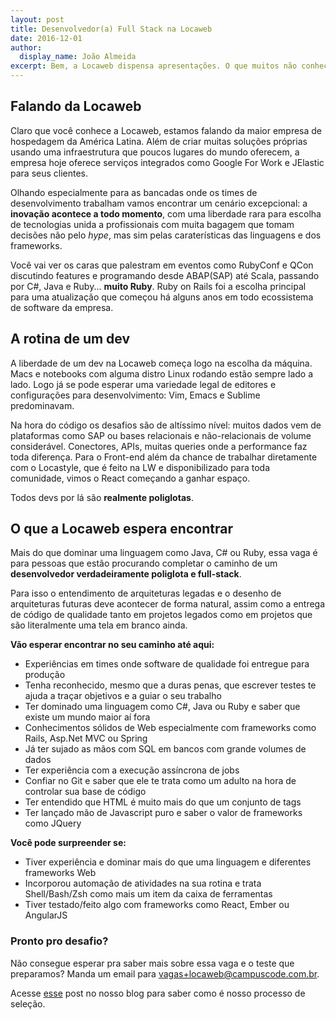 ```yaml
---
layout: post
title: Desenvolvedor(a) Full Stack na Locaweb
date: 2016-12-01
author:
  display_name: João Almeida
excerpt: Bem, a Locaweb dispensa apresentações. O que muitos não conhecem são os times e tecnologias que mantém tudo funcionando. Lá realmente a liberdade na escolha de tecnologias e o desenvolvimento ágil são realidade.
---
```


## Falando da Locaweb

Claro que você conhece a Locaweb, estamos falando da maior empresa de hospedagem
da América Latina. Além de criar muitas soluções próprias usando uma
infraestrutura que poucos lugares do mundo oferecem, a empresa hoje oferece
serviços integrados como Google For Work e JElastic para seus clientes.

Olhando especialmente para as bancadas onde os times de
desenvolvimento trabalham vamos encontrar um cenário excepcional: a **inovação
acontece a todo momento**, com uma liberdade rara para escolha de tecnologias
unida a profissionais com muita bagagem que tomam decisões não pelo *hype*, mas
sim pelas caraterísticas das linguagens e dos frameworks.

Você vai ver os caras que palestram em eventos como RubyConf e QCon discutindo
features e programando desde ABAP(SAP) até Scala, passando por C#, Java e
Ruby... **muito Ruby**. Ruby on Rails foi a escolha principal para uma
atualização que começou há alguns anos em todo ecossistema de software da
empresa.

## A rotina de um dev

A liberdade de um dev na Locaweb começa logo na escolha da máquina. Macs e
notebooks com alguma distro Linux rodando estão sempre lado a lado. Logo já se
pode esperar uma variedade legal de editores e configurações para
desenvolvimento: Vim, Emacs e Sublime predominavam.

Na hora do código os desafios são de altíssimo nível: muitos dados vem de
plataformas como SAP ou bases relacionais e não-relacionais de volume
considerável. Conectores, APIs, muitas queries onde a performance faz toda
diferença. Para o Front-end além da chance de trabalhar diretamente com o
Locastyle, que é feito na LW e disponibilizado para toda comunidade, vimos o
React começando a ganhar espaço.

Todos devs por lá são **realmente poliglotas**.


## O que a Locaweb espera encontrar

Mais do que dominar uma linguagem como Java, C# ou Ruby, essa vaga é para
pessoas que estão procurando completar o caminho de um **desenvolvedor
verdadeiramente poliglota e full-stack**.

Para isso o entendimento de arquiteturas
legadas e o desenho de arquiteturas futuras deve acontecer de forma natural,
assim como a entrega de código de qualidade tanto em projetos legados como em
projetos que são literalmente uma tela em branco ainda.

**Vão esperar encontrar no seu caminho até aqui:**

* Experiências em times onde software de qualidade foi entregue para produção
* Tenha reconhecido, mesmo que a duras penas, que escrever testes te ajuda a
  traçar objetivos e a guiar o seu trabalho
* Ter dominado uma linguagem como C#, Java ou Ruby e saber que existe um mundo
  maior aí fora
* Conhecimentos sólidos de Web especialmente com frameworks como Rails,
  Asp.Net MVC ou Spring
* Já ter sujado as mãos com SQL em bancos com grande volumes de dados
* Ter experiência com a execução assíncrona de jobs
* Confiar no Git e saber que ele te trata como um adulto na hora de controlar
  sua base de código
* Ter entendido que HTML é muito mais do que um conjunto de tags
* Ter lançado mão de Javascript puro e saber o valor de frameworks como JQuery


**Você pode surpreender se:**

* Tiver experiência e dominar mais do que uma linguagem e diferentes frameworks
  Web
* Incorporou automação de atividades na sua rotina e trata Shell/Bash/Zsh como
  mais um item da caixa de ferramentas
* Tiver testado/feito algo com frameworks como React, Ember ou AngularJS


### Pronto pro desafio?

Não consegue esperar pra saber mais sobre essa vaga e o teste que preparamos?
Manda um email para
[vagas+locaweb@campuscode.com.br](mailto:vagas+locaweb@campuscode.com.br).

Acesse [esse](5-etapas-para-entrar-na-empresa-dos-sonhos) post no nosso blog para saber como é nosso processo de seleção.
